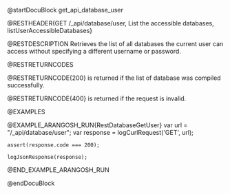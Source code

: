 
@startDocuBlock get_api_database_user

@RESTHEADER{GET /_api/database/user, List the accessible databases, listUserAccessibleDatabases}

@RESTDESCRIPTION
Retrieves the list of all databases the current user can access without
specifying a different username or password.

@RESTRETURNCODES

@RESTRETURNCODE{200}
is returned if the list of database was compiled successfully.

@RESTRETURNCODE{400}
is returned if the request is invalid.

@EXAMPLES

@EXAMPLE_ARANGOSH_RUN{RestDatabaseGetUser}
    var url = "/_api/database/user";
    var response = logCurlRequest('GET', url);

    assert(response.code === 200);

    logJsonResponse(response);
@END_EXAMPLE_ARANGOSH_RUN

@endDocuBlock
